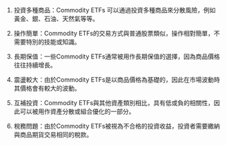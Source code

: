 

1. 投資多種商品：Commodity ETFs 可以通過投資多種商品來分散風險，例如黃金、銀、石油、天然氣等等。

2. 操作簡單：Commodity ETFs的交易方式與普通股票類似，操作相對簡單，不需要特別的技能或知識。

3. 長期保值：一些Commodity ETFs通常被用作長期保值的選擇，因為商品價格往往持續增長。

4. 震盪較大：由於Commodity ETFs是以商品價格為基礎的，因此在市場波動時其價格會有較大的波動。

5. 互補投資：Commodity ETFs與其他資產類別相比，具有低或負的相關性，因此可以被用作資產分散或組合優化的一部分。

6. 稅務問題：由於Commodity ETFs被視為不合格的投資收益，投資者需要繳納與商品期貨交易相同的稅款。